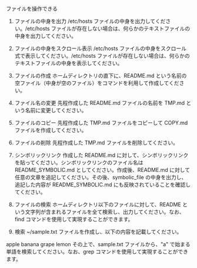 ファイルを操作できる

1. ファイルの中身を出力
   /etc/hosts ファイルの中身を出力してください。/etc/hosts ファイルが存在しない場合は、何らかのテキストファイルの中身を出力してください。

2. ファイルの中身をスクロール表示
   /etc/hosts ファイルの中身をスクロール式で表示してください。/etc/hosts ファイルが存在しない場合は、何らかのテキストファイルの中身を表示してください。

3. ファイルの作成
   ホームディレクトリの直下に、README.md という名前の空ファイル（中身が空のファイル）をコマンドを利用して作成してください。

4. ファイル名の変更
   先程作成した README.md ファイルの名前を TMP.md という名前に変更してください。

5. ファイルのコピー
   先程作成した TMP.md ファイルをコピーして COPY.md ファイルを作成してください。

6. ファイルの削除
   先程作成した TMP.md ファイルを削除してください。

7. シンボリックリンク
   作成した README.md に対して、シンボリックリンクを貼ってください。シンボリックリンクのファイル名は README_SYMBOLIC.md としてください。作成後、README.md に対して任意の文章を追記してください。その後、symbolic_file の中身を出力し、追記した内容が README_SYMBOLIC.md にも反映されていることを確認してください。

8. ファイルの検索
   ホームディレクトリ以下のファイルに対して、README という文字列が含まれるファイルを全て検索し、出力してください。なお、find コマンドを使用して実現することができます。

9. 検索
   ~/sample.txt ファイルを作成し、以下の内容を記載してください。

apple
banana
grape
lemon
その上で、sample.txt ファイルから、"a" で始まる単語を検索してください。なお、grep コマンドを使用して実現することができます。
